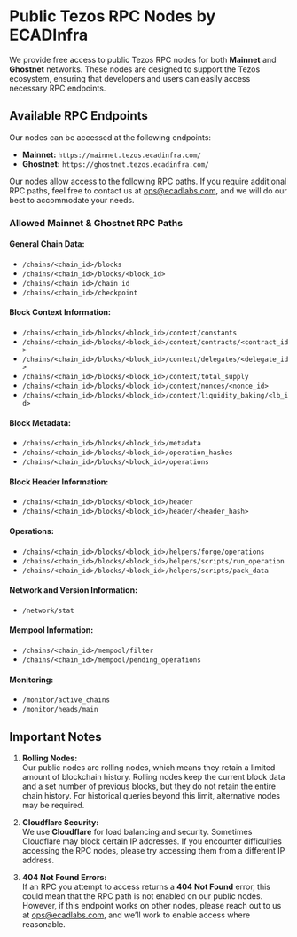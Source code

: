 
# Public Tezos RPC Nodes by ECADInfra

We provide free access to public Tezos RPC nodes for both **Mainnet** and **Ghostnet** networks. These nodes are designed to support the Tezos ecosystem, ensuring that developers and users can easily access necessary RPC endpoints.

## Available RPC Endpoints
Our nodes can be accessed at the following endpoints:
- **Mainnet:** `https://mainnet.tezos.ecadinfra.com/`
- **Ghostnet:** `https://ghostnet.tezos.ecadinfra.com/`

Our nodes allow access to the following RPC paths. If you require additional RPC paths, feel free to contact us at [ops@ecadlabs.com](mailto:ops@ecadlabs.com), and we will do our best to accommodate your needs.

### Allowed Mainnet & Ghostnet RPC Paths

#### General Chain Data:
- `/chains/<chain_id>/blocks`
- `/chains/<chain_id>/blocks/<block_id>`
- `/chains/<chain_id>/chain_id`
- `/chains/<chain_id>/checkpoint`

#### Block Context Information:
- `/chains/<chain_id>/blocks/<block_id>/context/constants`
- `/chains/<chain_id>/blocks/<block_id>/context/contracts/<contract_id>`
- `/chains/<chain_id>/blocks/<block_id>/context/delegates/<delegate_id>`
- `/chains/<chain_id>/blocks/<block_id>/context/total_supply`
- `/chains/<chain_id>/blocks/<block_id>/context/nonces/<nonce_id>`
- `/chains/<chain_id>/blocks/<block_id>/context/liquidity_baking/<lb_id>`

#### Block Metadata:
- `/chains/<chain_id>/blocks/<block_id>/metadata`
- `/chains/<chain_id>/blocks/<block_id>/operation_hashes`
- `/chains/<chain_id>/blocks/<block_id>/operations`

#### Block Header Information:
- `/chains/<chain_id>/blocks/<block_id>/header`
- `/chains/<chain_id>/blocks/<block_id>/header/<header_hash>`

#### Operations:
- `/chains/<chain_id>/blocks/<block_id>/helpers/forge/operations`
- `/chains/<chain_id>/blocks/<block_id>/helpers/scripts/run_operation`
- `/chains/<chain_id>/blocks/<block_id>/helpers/scripts/pack_data`

#### Network and Version Information:
- `/network/stat`

#### Mempool Information:
- `/chains/<chain_id>/mempool/filter`
- `/chains/<chain_id>/mempool/pending_operations`

#### Monitoring:
- `/monitor/active_chains`
- `/monitor/heads/main`

## Important Notes

1. **Rolling Nodes:**  
   Our public nodes are rolling nodes, which means they retain a limited amount of blockchain history. Rolling nodes keep the current block data and a set number of previous blocks, but they do not retain the entire chain history. For historical queries beyond this limit, alternative nodes may be required.

2. **Cloudflare Security:**  
   We use **Cloudflare** for load balancing and security. Sometimes Cloudflare may block certain IP addresses. If you encounter difficulties accessing the RPC nodes, please try accessing them from a different IP address.

3. **404 Not Found Errors:**  
   If an RPC you attempt to access returns a **404 Not Found** error, this could mean that the RPC path is not enabled on our public nodes. However, if this endpoint works on other nodes, please reach out to us at [ops@ecadlabs.com](mailto:ops@ecadlabs.com), and we’ll work to enable access where reasonable.

